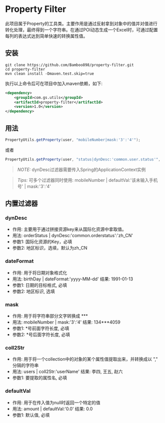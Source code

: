 # Property Filter
此项目属于Property的工具类。主要作用是通过反射拿到对象中的值并对值进行转化处理，最终得到一个字符串。在通过POI动态生成一个Excel时，可通过配置每列的表达式达到简单快速的转换属性值。

## 安装
```shell
git clone https://github.com/Bamboo898/property-filter.git
cd property-filter
mvn clean install -Dmaven.test.skip=true
```
执行以上命令后可在项目中加入maven依赖，如下:
```xml
<dependency>
	<groupId>com.gs.utils</groupId> 
	<artifactId>property-filter</artifactId>
	<version>1.0</version>
</dependency>
```

## 用法
```java
PropertyUtils.getProperty(user, "mobileNumber|mask:'3':'4'");
```
或者
```java
PropertyUtils.getProperty(user, "status|dynDesc:'common.user.status'", applicationContext);
```
> *NOTE:* dynDesc过滤器需要传入Spring的ApplicationContext实例

> *Tips:* 可多个过滤器同时使用: mobileNumber | defaultVal:'该未输入手机号' | mask:'3':'4'

## 内置过滤器
### dynDesc
- 作用: 主要用于通过拼接资源key来从国际化资源中拿取值。
- 用法: orderStatus | dynDesc:'common.orderstatus':'zh_CN'
- 参数1: 国际化资源的Key，必填
- 参数2: 地区标识，选填，默认为zh_CN

### dateFormat
- 作用: 用于将日期对象格式化
- 用法: birthDay | dateFormat:'yyyy-MM-dd' 结果: 1991-01-13
- 参数1: 日期的目标格式, 必填
- 参数2: 地区标识, 选填

### mask
- 作用: 用于将字符串部分文字转换成 ***
- 用法: mobileNumber | mask:'3':'4' 结果: 134***4059
- 参数1: *号前面字符长度, 必填
- 参数2: *号后面字符长度, 必填

### coll2Str
- 作用: 用于将一个collection中的对象的某个属性值提取出来，并转换成以 "," 分隔的字符串
- 用法: users | coll2Str:'userName' 结果: 李四, 王五, 赵六
- 参数1: 要提取的属性名, 必填

### defaultVal
- 作用: 用于在传入值为null时返回一个特定的值
- 用法: amount | defaultVal:'0.0' 结果: 0.0
- 参数1: 默认值, 必填
